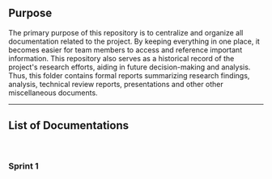 <h2>Purpose</h2>
<p>The primary purpose of this repository is to centralize and organize all documentation related to the project. By keeping everything in one place, it becomes easier for team members to access and reference important information. This repository also serves as a historical record of the project's research efforts, aiding in future decision-making and analysis. Thus, this folder contains formal reports summarizing research findings, analysis, technical review reports, presentations and other  other miscellaneous documents.</p>
<hr>
<h2>List of Documentations</h2>
<br>
<h3>Sprint 1</h3>
